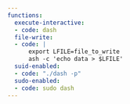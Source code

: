```yaml
---
functions:
  execute-interactive:
  - code: dash
  file-write:
  - code: |
      export LFILE=file_to_write
      ash -c 'echo data > $LFILE'
  suid-enabled:
  - code: "./dash -p"
  sudo-enabled:
  - code: sudo dash
---
```

